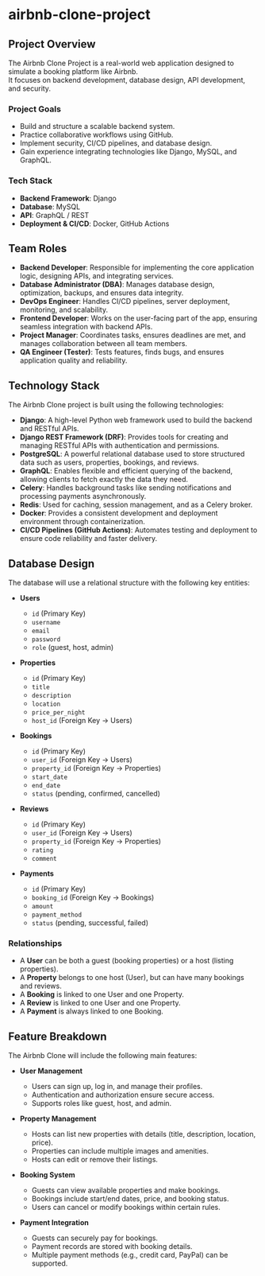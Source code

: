 # airbnb-clone-project
## Project Overview
The Airbnb Clone Project is a real-world web application designed to simulate a booking platform like Airbnb.  
It focuses on backend development, database design, API development, and security.  

### Project Goals
- Build and structure a scalable backend system.
- Practice collaborative workflows using GitHub.
- Implement security, CI/CD pipelines, and database design.
- Gain experience integrating technologies like Django, MySQL, and GraphQL.

### Tech Stack
- **Backend Framework**: Django
- **Database**: MySQL
- **API**: GraphQL / REST
- **Deployment & CI/CD**: Docker, GitHub Actions

## Team Roles

- **Backend Developer**: Responsible for implementing the core application logic, designing APIs, and integrating services.
- **Database Administrator (DBA)**: Manages database design, optimization, backups, and ensures data integrity.
- **DevOps Engineer**: Handles CI/CD pipelines, server deployment, monitoring, and scalability.
- **Frontend Developer**: Works on the user-facing part of the app, ensuring seamless integration with backend APIs.
- **Project Manager**: Coordinates tasks, ensures deadlines are met, and manages collaboration between all team members.
- **QA Engineer (Tester)**: Tests features, finds bugs, and ensures application quality and reliability.

## Technology Stack

The Airbnb Clone project is built using the following technologies:

- **Django**: A high-level Python web framework used to build the backend and RESTful APIs.
- **Django REST Framework (DRF)**: Provides tools for creating and managing RESTful APIs with authentication and permissions.
- **PostgreSQL**: A powerful relational database used to store structured data such as users, properties, bookings, and reviews.
- **GraphQL**: Enables flexible and efficient querying of the backend, allowing clients to fetch exactly the data they need.
- **Celery**: Handles background tasks like sending notifications and processing payments asynchronously.
- **Redis**: Used for caching, session management, and as a Celery broker.
- **Docker**: Provides a consistent development and deployment environment through containerization.
- **CI/CD Pipelines (GitHub Actions)**: Automates testing and deployment to ensure code reliability and faster delivery.

## Database Design

The database will use a relational structure with the following key entities:

- **Users**
  - `id` (Primary Key)
  - `username`
  - `email`
  - `password`
  - `role` (guest, host, admin)

- **Properties**
  - `id` (Primary Key)
  - `title`
  - `description`
  - `location`
  - `price_per_night`
  - `host_id` (Foreign Key → Users)

- **Bookings**
  - `id` (Primary Key)
  - `user_id` (Foreign Key → Users)
  - `property_id` (Foreign Key → Properties)
  - `start_date`
  - `end_date`
  - `status` (pending, confirmed, cancelled)

- **Reviews**
  - `id` (Primary Key)
  - `user_id` (Foreign Key → Users)
  - `property_id` (Foreign Key → Properties)
  - `rating`
  - `comment`

- **Payments**
  - `id` (Primary Key)
  - `booking_id` (Foreign Key → Bookings)
  - `amount`
  - `payment_method`
  - `status` (pending, successful, failed)

### Relationships
- A **User** can be both a guest (booking properties) or a host (listing properties).
- A **Property** belongs to one host (User), but can have many bookings and reviews.
- A **Booking** is linked to one User and one Property.
- A **Review** is linked to one User and one Property.
- A **Payment** is always linked to one Booking.

## Feature Breakdown

The Airbnb Clone will include the following main features:

- **User Management**
  - Users can sign up, log in, and manage their profiles.
  - Authentication and authorization ensure secure access.
  - Supports roles like guest, host, and admin.

- **Property Management**
  - Hosts can list new properties with details (title, description, location, price).
  - Properties can include multiple images and amenities.
  - Hosts can edit or remove their listings.

- **Booking System**
  - Guests can view available properties and make bookings.
  - Bookings include start/end dates, price, and booking status.
  - Users can cancel or modify bookings within certain rules.

- **Payment Integration**
  - Guests can securely pay for bookings.
  - Payment records are stored with booking details.
  - Multiple payment methods (e.g., credit card, PayPal) can be supported.


